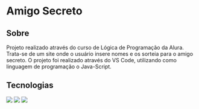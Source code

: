 <h1>Amigo Secreto</h1>

<h2> Sobre </h2>
<p> Projeto realizado através do curso de Lógica de Programação da Alura. Trata-se de um site onde o usuário insere nomes e os sorteia para o amigo secreto. O projeto foi realizado através do VS Code, utilizando como linguagem de programação o Java-Script.</p>

## Tecnologias
<div>
  <img src="https://img.shields.io/badge/HTML-239120?style=for-the-badge&logo=html5&logoColor=white">
  <img src="https://img.shields.io/badge/CSS-239120?&style=for-the-badge&logo=css3&logoColor=white">
  <img src="https://img.shields.io/badge/JavaScript-F7DF1E?style=for-the-badge&logo=javascript&logoColor=black">
</div>
